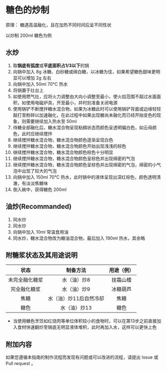 # 糖色的炒制

原理： 糖遇高温融化，且在加热不同时间后呈不同性状

以炒制 200ml 糖色为例

## 水炒

1. 取**锅底有弧度**或**平底面积占1/3以下**的锅
2. 向锅中加入 8g 冰糖、白砂糖或绵白糖，以冰糖为佳，如果希望糖色甜味更明显可以增加 2g 左右
3. 向锅中加入 50ml 70&deg;C 热水
4. 将锅置于灶台上
5. 如使用燃气灶，应将火力调整由大向小调整至最小，使火焰范围不超过水面面积，如使用电磁炉具，开至最小，并时刻准备关闭电源
6. 使用锅铲不断搅拌糖水混合物，如果为冰糖此时可以使用锅铲背面或边缘轻轻敲打至粉碎以加速融化，在此过程中如果出现糖尚未融化而已经开始变色的现象，则需要继续加入热水至 50ml
7. 待糖全部融化后，糖水混合物呈现粘稠状态而颜色呈透明偏白色，如云母颜色，此时应继续搅拌
8. 继续搅拌糖水混合物，糖水混合物颜色逐渐呈现白色
9. 继续搅拌糖水混合物，糖水混合物颜色开始出现浅浅的棕色
10. 继续搅拌糖水混合物，糖水混合物颜色棕色十分明显
11. 继续搅拌糖水混合物，糖水混合物颜色呈棕色并出现绵密的气泡
12. 继续搅拌糖水混合物，糖水混合物颜色呈棕色并出现绵密的气泡，绵密的小气泡中出现了较大的气泡
13. 向锅中加入 150ml 70&deg;C 热水，此时锅中的液体呈现出深红棕色，颜色透明清澈，有淡淡焦糖味
14. 倒入碗中，获得糖色 200ml

## 油炒(Recommanded)

1. 同水炒
2. 同水炒
3. 向锅中加入 10ml 常温食用油
4. 同水炒，糖水混合物改为糖油混合物，最后加入 190ml 热水，其余略

## 附糖浆状态及其用途说明

|状态|制备方法|用途（例）|
|:--:|:--:|:--:|
|未完全融化糖浆|水（油）炒8|挂霜山楂|
|完全融化糖浆|水（油）炒9|冰糖葫芦|
|焦糖|水（油）炒11后自然冷却|焦糖|
|糖色|水（油）炒13|糖色|

* 当使用糖色烹饪如红烧肉等单位体积较小的食物时，可以在第13步之前直接加入食材快速翻炒至锅底无明显液体堆积，此时再加入水，这样可以更快上色

## 附加内容

如果您遵循本指南的制作流程而发现有问题或可以改进的流程，请提出 Issue 或 Pull request 。
